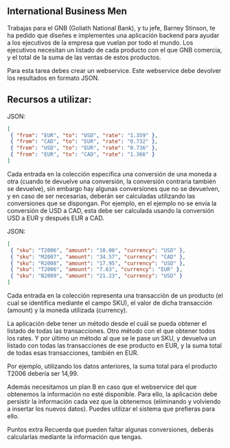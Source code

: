 International Business Men
--------------------------

Trabajas para el GNB (Goliath National Bank), y tu jefe, Barney Stinson, te ha pedido que diseñes e implementes una aplicación backend para ayudar a los ejecutivos de la empresa que vuelan por todo el mundo. Los ejecutivos necesitan un listado de cada producto con el que GNB comercia, y el total de la suma de las ventas de estos productos.

Para esta tarea debes crear un webservice. Este webservice debe devolver los resultados en formato JSON.

Recursos a utilizar:
--------------------
JSON:

```json
[
 { "from": "EUR", "to": "USD", "rate": "1.359" },
 { "from": "CAD", "to": "EUR", "rate": "0.732" },
 { "from": "USD", "to": "EUR", "rate": "0.736" },
 { "from": "EUR", "to": "CAD", "rate": "1.366" }
]
```

Cada entrada en la colección especifica una conversión de una moneda a otra (cuando te devuelve una conversión, la conversión contraria también se devuelve), sin embargo hay algunas conversiones que no se devuelven, y en caso de ser necesarias, deberán ser calculadas utilizando las conversiones que se dispongan. Por ejemplo, en el ejemplo no se envía la conversión de USD a CAD, esta debe ser calculada usando la conversión USD a EUR y después EUR a CAD.

JSON:

```json
[
 { "sku": "T2006", "amount": "10.00", "currency": "USD" },
 { "sku": "M2007", "amount": "34.57", "currency": "CAD" },
 { "sku": "R2008", "amount": "17.95", "currency": "USD" },
 { "sku": "T2006", "amount": "7.63", "currency": "EUR" },
 { "sku": "B2009", "amount": "21.23", "currency": "USD" }
]
```

Cada entrada en la colección representa una transacción de un producto (el cual se identifica mediante el campo SKU), el valor de dicha transacción (amount) y la moneda utilizada (currency).

La aplicación debe tener un método desde el cuál se pueda obtener el listado de todas las transacciones. Otro método con el que obtener todos los rates. Y por último un método al que se le pase un SKU, y devuelva un listado con todas las transacciones de ese producto en EUR, y la suma total de todas esas transacciones, también en EUR.

Por ejemplo, utilizando los datos anteriores, la suma total para el producto T2006 debería ser 14,99.

Además necesitamos un plan B en caso que el webservice del que obtenemos la información no esté disponible. Para ello, la aplicación debe persistir la información cada vez que la obtenemos (eliminando y volviendo a insertar los nuevos datos). Puedes utilizar el sistema que prefieras para ello.

Puntos extra
Recuerda que pueden faltar algunas conversiones, deberás calcularlas mediante la información que tengas.
